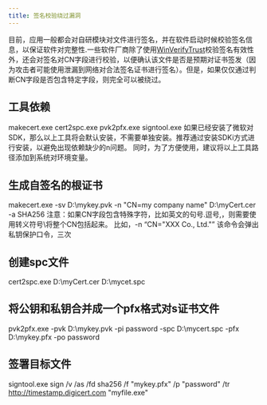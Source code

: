 ```yaml
---
title: 签名校验绕过漏洞
---
```

目前，应用一般都会对自研模块对文件进行签名，并在软件启动时候校验签名信息，以保证软件对完整性.一些软件厂商除了使用[WinVerifyTrust](https://learn.microsoft.com/en-us/windows/win32/api/wintrust/nf-wintrust-winverifytrust)校验签名有效性外，还会对签名对CN字段进行校验，以便确认该文件是否是预期对证书签发（因为攻击者可能使用泄漏到网络对合法签名证书进行签名）。但是，如果仅仅通过判断CN字段是否包含特定字段，则完全可以被绕过。

## 工具依赖

makecert.exe
cert2spc.exe
pvk2pfx.exe
signtool.exe
如果已经安装了微软对SDK，那么以上工具将会默认安装，不需要单独安装。推荐通过安装SDKi方式进行安装，以避免出现依赖缺少的n问题。
同时，为了方便使用，建议将以上工具路径添加到系统对环境变量。

## 生成自签名的根证书

makecert.exe -sv D:\mykey.pvk -n "CN=my company name" D:\myCert.cer -a SHA256
注意：如果CN字段包含特殊字符，比如英文的句号.逗号,，则需要使用转义符号\将整个CN包括起来。
比如，-n “CN=\"XXX Co., Ltd.\"”
该命令会弹出私钥保护口令，三次

## 创建spc文件

cert2spc.exe D:\myCert.cer D:\mycet.spc

## 将公钥和私钥合并成一个pfx格式对s证书文件

pvk2pfx.exe -pvk D:\mykey.pvk -pi password -spc D:\mycert.spc -pfx D:\mykey.pfx -po password

## 签署目标文件

signtool.exe sign /v /as /fd sha256 /f "mykey.pfx" /p "password" /tr http://timestamp.digicert.com "myfile.exe"